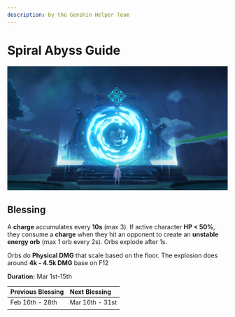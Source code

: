 ```yaml
---
description: by the Genshin Helper Team
---
```


# Spiral Abyss Guide

![](.gitbook/assets/spiral_abyss_banner_no_text.jpg)

## Blessing

A **charge** accumulates every **10s** \(max 3\). If active character **HP &lt; 50%**, they consume a **charge** when they hit an opponent to create an **unstable energy orb** \(max 1 orb every 2s\). Orbs explode after 1s.

Orbs do **Physical DMG** that scale based on the floor. The explosion does around **4k - 4.5k DMG** base on F12

**Duration:** Mar 1st-15th

| Previous Blessing | Next Blessing |
| :--- | :--- |
| Feb 16th - 28th | Mar 16th - 31st |
|  |  |



